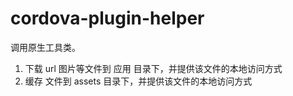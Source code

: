 # cordova-plugin-helper

调用原生工具类。

1. 下载 url 图片等文件到 应用 目录下，并提供该文件的本地访问方式
1. 缓存 文件到 assets 目录下，并提供该文件的本地访问方式
